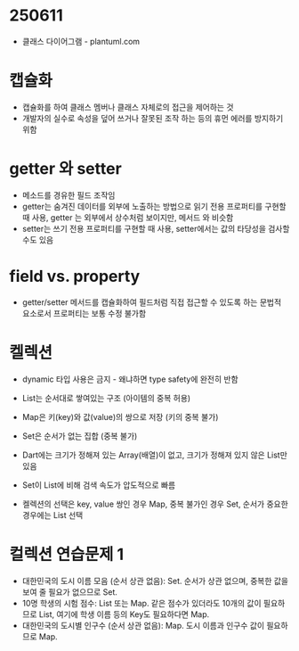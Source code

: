 # 250611

- 클래스 다이어그램 - plantuml.com

# 캡슐화

- 캡슐화를 하여 클래스 멤버나 클래스 자체로의 접근을 제어하는 것
- 개발자의 실수로 속성을 덮어 쓰거나 잘못된 조작 하는 등의 휴먼 에러를 방지하기 위함

# getter 와 setter

- 메소드를 경유한 필드 조작임
- getter는 숨겨진 데이터를 외부에 노출하는 방법으로 읽기 전용 프로퍼티를 구현할 때 사용, getter 는 외부에서 상수처럼 보이지만, 메서드 와 비슷함
- setter는 쓰기 전용 프로퍼티를 구현할 때 사용, setter에서는 값의 타당성을 검사할 수도 있음

# field vs. property

- getter/setter 메서드를 캡슐화하여 필드처럼 직접 접근할 수 있도록 하는 문법적 요소로서 프로퍼티는 보통 수정 불가함

# 켈렉션

- dynamic 타입 사용은 금지 - 왜냐하면 type safety에 완전히 반함

- List는 순서대로 쌓여있는 구조 (아이템의 중복 허용)
- Map은 키(key)와 값(value)의 쌍으로 저장 (키의 중복 불가)
- Set은 순서가 없는 집합 (중복 불가)

- Dart에는 크기가 정해져 있는 Array(배열)이 없고, 크기가 정해져 있지 않은 List만 있음

- Set이 List에 비해 검색 속도가 압도적으로 빠름

- 켈렉션의 선택은 key, value 쌍인 경우 Map, 중복 불가인 경우 Set, 순서가 중요한 경우에는 List 선택

# 컬렉션 연습문제 1

- 대한민국의 도시 이름 모음 (순서 상관 없음): Set. 순서가 상관 없으며, 중복한 값을 보여 줄 필요가 없으므로 Set.
- 10명 학생의 시험 점수: List 또는 Map. 같은 점수가 있더라도 10개의 값이 필요하므로 List, 여기에 학생 이름 등의 Key도 필요하다면 Map.
- 대한민국의 도시별 인구수 (순서 상관 없음): Map. 도시 이름과 인구수 값이 필요하므로 Map.
